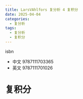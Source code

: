 ```yaml
---
title: LarsVAhlfors 复分析 4 复积分
date: 2025-04-04
categories:
  - 复分析
tags:
  - 复分析
  - 复积分
---
```


isbn
- 中文 9787111703365
- 英文 9787111701026

# 复积分

